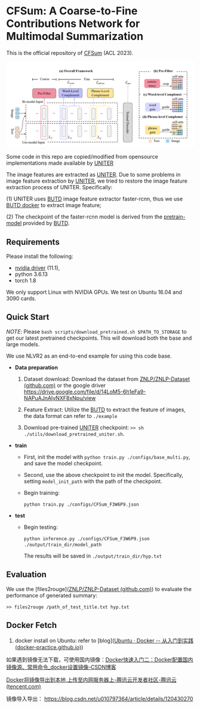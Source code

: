 # CFSum: A Coarse-to-Fine Contributions Network for Multimodal Summarization

This is the official repository of [CFSum]() (ACL 2023).

![framework](./framework.jpg)

Some code in this repo are copied/modified from opensource implementations made available by [UNITER](https://arxiv.org/abs/1909.11740)

The image features are extracted as [UNITER](https://arxiv.org/abs/1909.11740). Due to some problems in image feature extraction by [UNITER](https://arxiv.org/abs/1909.11740), we tried to restore the image feature extraction process of UNITER. Specifically: 

(1) UNITER uses [BUTD](https://github.com/peteanderson80/bottom-up-attention) image feature extractor faster-rcnn, thus we use [BUTD docker](https://hub.docker.com/r/airsplay/bottom-up-attention) to extract image feature; 

(2) The checkpoint of the faster-rcnn model is derived from the [pretrain-model](https://storage.googleapis.com/up-down-attention/resnet101_faster_rcnn_final.caffemodel) provided by [BUTD](https://github.com/peteanderson80/bottom-up-attention).

## Requirements

Please install the following:

  - [nvidia driver](https://docs.nvidia.com/cuda/cuda-installation-guide-linux/index.html#package-manager-installation) (11.1), 
  - python 3.6.13
  - torch 1.8


We only support Linux with NVIDIA GPUs. We test on Ubuntu 16.04 and 3090 cards.

## Quick Start

*NOTE*: Please `bash scripts/download_pretrained.sh $PATH_TO_STORAGE` to get our latest pretrained
checkpoints. This will download both the base and large models.

We use NLVR2 as an end-to-end example for using this code base.

* **Data preparation**

  1. Dataset download: Download the dataset from [ZNLP/ZNLP-Dataset (github.com)](https://github.com/ZNLP/ZNLP-Dataset) or the google driver https://drive.google.com/file/d/14LoM5-6h1eFa9-NAPuAJnAIyNXF8xNpu/view

  2. Feature Extract: Utilize the [BUTD](https://hub.docker.com/r/chenrocks/butd-caffe) to extract the feature of images, the data format can refer to `./example`

  3. Download pre-trained [UNITER](https://github.com/ChenRocks/UNITER) checkpoint: `>> sh ./utils/download_pretrained_uniter.sh`. 

* **train**

  * First, init the model with `python train.py ./configs/base_multi.py`, and save the model checkpoint.

  * Second, use the above checkpoint to init the model. Specifically, setting `model_init_path` with the path of the checkpoint.

  * Begin training:

    ```
    python train.py ./configs/CFSum_F3W6P9.json
    ```

* **test**

  * Begin testing:

    ```
    python inference.py ./configs/CFSum_F3W6P9.json ./output/train_dir/model_path
    ```

    The results will be saved in `./output/train_dir/hyp.txt`



## Evaluation

We use the [files2rouge]([ZNLP/ZNLP-Dataset (github.com)](https://github.com/pltrdy/files2rouge)) to evaluate the performance of generated summary:

```
>> files2rouge /path_of_test_title.txt hyp.txt
```



## Docker Fetch

1. docker install on Ubuntu: refer to [blog]([Ubuntu · Docker -- 从入门到实践 (docker-practice.github.io)](https://docker-practice.github.io/zh-cn/install/ubuntu.html))

如果遇到镜像无法下载，可使用国内镜像：[Docker快速入门二：Docker配置国内镜像源、常用命令_docker设置镜像-CSDN博客](https://blog.csdn.net/houpk999/article/details/106693215)

[Docker将镜像导出到本地,上传至内网服务器上-腾讯云开发者社区-腾讯云 (tencent.com)](https://cloud.tencent.com/developer/article/2161247)

镜像导入导出： https://blog.csdn.net/u010797364/article/details/120430270

